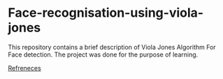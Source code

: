 # Face-recognisation-using-viola-jones
This repository contains a brief description of Viola Jones Algorithm For Face detection. The project was done for the purpose of learning.



<a href= "https://pdfs.semanticscholar.org/f63c/fcdd63bd34bcd6ec028169e6fe144e9cc83c.pdf" > Refreneces </a>
